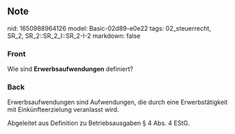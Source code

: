 ## Note
nid: 1650988964126
model: Basic-02d89-e0e22
tags: 02_steuerrecht, SR_2, SR_2::SR_2_I::SR_2-I-2
markdown: false

### Front
Wie sind <b>Erwerbsaufwendungen</b> definiert?

### Back
Erwerbsaufwendungen sind Aufwendungen, die durch eine Erwerbstätigkeit mit Einkünfteerzielung veranlasst wird.

Abgeleitet aus Definition zu Betriebsausgaben § 4 Abs. 4 EStG.

